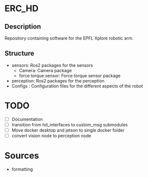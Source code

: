 # ERC_HD

## Description

Repository containing software for the EPFL Xplore robotic arm.

## Structure

- sensors: Ros2 packages for the sensors
  - Camera: Camera package
  - force torque sensor: Force torque sensor package
- perception: Ros2 packages for the perception
- Configs : Configuration files for the different aspects of the robot

# TODO

- [ ] Documentation
- [ ] transition from hd_interfaces to custom_msg submodules
- [ ] Move docker desktop and jetson to single docker folder
- [ ] convert vision node to perception node

# Sources

- formatting
